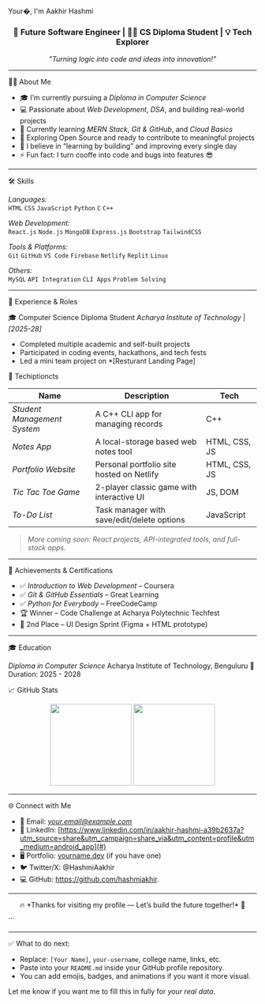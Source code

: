 Your�, I'm Aakhir Hashmi</h1>
<h3 align="center">🚀 Future Software Engineer | 👨‍💻 CS Diploma Student | 💡 Tech Explorer</h3>

<p align="center">
  <em>"Turning logic into code and ideas into innovation!"</em>
</p>

---

🧑‍💻 About Me

- 🎓 I’m currently pursuing a *Diploma in Computer Science*  
- 💻 Passionate about *Web Development*, *DSA*, and building real-world projects  
- 🚀 Currently learning *MERN Stack*, *Git & GitHub*, and *Cloud Basics*  
- 🌱 Exploring Open Source and ready to contribute to meaningful projects  
- 🧠 I believe in “learning by building” and improving every single day
- ⚡ Fun fact: I turn cooffe into code and bugs into features 😎
---

🛠️ Skills

*Languages:*  
`HTML` `CSS` `JavaScript` `Python` `C` `C++`

*Web Development:*  
`React.js` `Node.js` `MongoDB` `Express.js` `Bootstrap` `TailwindCSS`

*Tools & Platforms:*  
`Git` `GitHub` `VS Code` `Firebase` `Netlify` `Replit` `Linux`  

*Others:*  
`MySQL` `API Integration` `CLI Apps` `Problem Solving`

---

💼 Experience & Roles

🎓 Computer Science Diploma Student
*Acharya Institute of Technology* | *[2025-28]*  
- Completed multiple academic and self-built projects  
- Participated in coding events, hackathons, and tech fests  
- Led a mini team project on *[Resturant Landing Page]

🚀 Techiptioncts

| Name | Description | Tech |
|------|-------------|------|
| *Student Management System* | A C++ CLI app for managing records | C++ |
| *Notes App* | A local-storage based web notes tool | HTML, CSS, JS |
| *Portfolio Website* | Personal portfolio site hosted on Netlify | HTML, CSS, JS |
| *Tic Tac Toe Game* | 2-player classic game with interactive UI | JS, DOM |
| *To-Do List* | Task manager with save/edit/delete options | JavaScript |

> *More coming soon: React projects, API-integrated tools, and full-stack apps.*

---

🏅 Achievements & Certifications

- ✅ *Introduction to Web Development* – Coursera  
- ✅ *Git & GitHub Essentials* – Great Learning  
- ✅ *Python for Everybody* – FreeCodeCamp  
- 🏆 Winner – Code Challenge at Acharya Polytechnic Techfest
- 🥈 2nd Place – UI Design Sprint (Figma + HTML prototype)

---

🎓 Education

*Diploma in Computer Science* 
Acharya Institute of Technology, Benguluru 📍
Duration: 2025 - 2028


📈 GitHub Stats

<p align="center">
  <img src="rname_icons=true&theme=radical" height="165">
  <img src="https://github-readme-stats.vercel.app/api/top-langs/?username=your-username&layout=compact&theme=radical" height="165">
</p>

---

🌐 Connect with Me

- 📧 Email: *your.email@example.com*  
- 💼 LinkedIn: [https://www.linkedin.com/in/aakhir-hashmi-a39b2637a?utm_source=share&utm_campaign=share_via&utm_content=profile&utm_medium=android_app](#)  
- 🖥️ Portfolio: [yourname.dev](#) (if you have one)  
- 🐦 Twitter/X: @HashmiAakhir  
- 💻 GitHub: https://github.com/hashmiakhir.

---

<p align="center">🔥 *Thanks for visiting my profile — Let’s build the future together!* 🚀</p>
```

---

✅ What to do next:
- Replace: `[Your Name]`, `your-username`, college name, links, etc.
- Paste into your `README.md` inside your GitHub profile repository.
- You can add emojis, badges, and animations if you want it more visual.

Let me know if you want me to fill this in fully for *your real data*.
